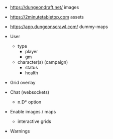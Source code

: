 

- https://dungeondraft.net/ images
- https://2minutetabletop.com assets
- https://app.dungeonscrawl.com/ dummy-maps

- User
  - type
    - player
    - gm
  - character(s) (campaign)
    - status
    - health
- Grid overlay
- Chat (websockets)
  - n.D* option
- Enable images / maps
  - interactive grids

- Warnings